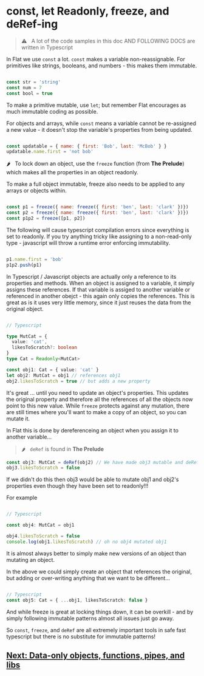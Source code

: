 # const, let Readonly, freeze, and deRef-ing

> ⚠️ &nbsp; A lot of the code samples in this doc AND FOLLOWING DOCS are written in Typescript

In Flat we use `const` a lot.
`const` makes a variable non-reassignable.
For primitives like strings, booleans, and numbers - this makes them immutable.

```javascript

const str = 'string'
const num = 7
const bool = true

```

To make a primitive mutable, use `let`; but remember Flat encourages as much immutable coding as possible. 

For objects and arrays, while `const` means a variable cannot be re-assigned a new value - it doesn't stop the variable's properties from being updated.

```javascript

const updatable = { name: { first: 'Bob', last: 'McBob' } }
updatable.name.first = 'not bob'

```

🌶️ &nbsp; To lock down an object, use the `freeze` function (from **The Prelude**) which makes all the properties in an object readonly.

To make a full object immutable, freeze also needs to be applied to any arrays or objects within.

```javascript

const p1 = freeze({ name: freeze({ first: 'ben', last: 'clark' })})
const p2 = freeze({ name: freeze({ first: 'ben', last: 'clark' })})
const p1p2 = freeze([p1, p2])

```

The following will cause typescript compilation errors since everything is set to readonly.
If you try anything tricky like assigning to a non-read-only type - javascript will throw a runtime error enforcing immutability.

```javascript

p1.name.first = 'bob'
p1p2.push(p1)

```

In Typescript / Javascript objects are actually only a reference to its properties and methods. When an object is assigned to a variable, it simply assigns these references. If that variable is assiged to another variable or referenced in another obejct - this again only copies the references. This is great as is it uses very little memory, since it just reuses the data from the original object.

```typescript

// Typescript

type MutCat = {
  value: 'cat',
  likesToScratch?: boolean
}
type Cat = Readonly<MutCat>

const obj1: Cat = { value: 'cat' }
let obj2: MutCat = obj1 // references obj1
obj2.likesToScratch = true // but adds a new property

```

It's great ... until you need to update an object's properties.
This updates the original property and therefore all the references of all the objects now point to this new value.
While `freeze` protects against any mutation, there are still times where you'll want to make a copy of an object,
so you can mutate it.

In Flat this is done by dereferenceing an object when you assign it to another variable...

> 🌶️ &nbsp; `deRef` is found in **The Prelude**

```typescript
const obj3: MutCat = deRef(obj2) // We have made obj3 mutable and deRef'd it, as to not mutate obj1 or obj2
obj3.likesToScratch = false
```

If we didn't do this then obj3 would be able to mutate obj1 and obj2's properties even though they have been set to readonly!!!

For example

```typescript

// Typescript

const obj4: MutCat = obj1

obj4.likesToScratch = false
console.log(obj1.likesToScratch) // oh no obj4 mutated obj1
```

It is almost always better to simply make new versions of an object than mutating an object.

In the above we could simply create an object that references the original, but adding or over-writing anything that we want to be different...

```typescript

// Typescript
const obj5: Cat = { ...obj1, likesToScratch: false }

```

And while freeze is great at locking things down, it can be overkill - and by simply following immutable patterns almost all
issues just go away.

So `const`, `freeze`, and `deRef` are all extremely important tools in safe fast typescript but there is no substitute for immutable patterns!

## [Next: Data-only objects, functions, pipes, and libs](https://github.com/attack-monkey/flat-code-guide/blob/master/Data-only%20objects%2C%20functions%2C%20pipes%2C%20and%20libs.md)
